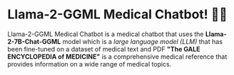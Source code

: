 # Llama-2-GGML Medical Chatbot! 🚀🤖

Llama-2-GGML Medical Chatbot is a medical chatbot that uses the **Llama-2-7B-Chat-GGML** model which is a *large language model (LLM)* that has been fine-tuned on a dataset of medical text and PDF **"The GALE ENCYCLOPEDIA of MEDICINE"** is a comprehensive medical reference that provides information on a wide range of medical topics.
